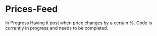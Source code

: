 # Prices-Feed
In Progress
Having it post when price changes by a certain %. Code is currently in progress and needs to be completed.
